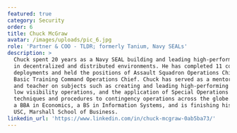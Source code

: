 ```yaml
---
featured: true
category: Security
order: 6
title: Chuck McGraw
avatar: /images/uploads/pic_6.jpg
role: 'Partner & COO - TLDR; formerly Tanium, Navy SEALs'
description: >
  Chuck spent 20 years as a Navy SEAL building and leading high-performing teams
  in decentralized and distributed environments. He has completed 11 combat
  deployments and held the positions of Assault Squadron Operations Chief and
  Basic Training Command Operations Chief. Chuck has served as a mentor, coach,
  and teacher on subjects such as creating and leading high-performing teams,
  low visibility operations, and the application of Special Operations tactics,
  techniques and procedures to contingency operations across the globe. He holds
  a BBA in Economics, a BS in Information Systems, and is finishing his MBA from
  USC, Marshall School of Business.
linkedin_url: 'https://www.linkedin.com/in/chuck-mcgraw-0ab5ba73/'
---
```


